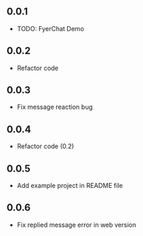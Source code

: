 ## 0.0.1

* TODO: FyerChat Demo

## 0.0.2
* Refactor code

## 0.0.3
* Fix message reaction bug

## 0.0.4
* Refactor code (0.2)

## 0.0.5
* Add example project in README file

## 0.0.6
* Fix replied message error in web version
